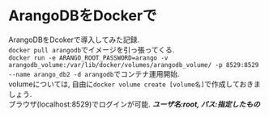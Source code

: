 # ArangoDBをDockerで
ArangoDBをDcokerで導入してみた記録.  
`docker pull arangodb`でイメージを引っ張ってくる.  
`docker run -e ARANGO_ROOT_PASSWORD=arango -v arangodb_volume:/var/lib/docker/volumes/arangodb_volume/ -p 8529:8529 --name arango_db2 -d arangodb`でコンテナ運用開始.  
volumeについては, 自由に`docker volume create [volume名]`で作成しておきましょう.  
ブラウザ(localhost:8529)でログインが可能. ***ユーザ名:root, パス:指定したもの***
